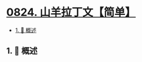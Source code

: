 # [0824. 山羊拉丁文【简单】](https://github.com/Tdahuyou/TNotes.leetcode/tree/main/notes/0824.%20%E5%B1%B1%E7%BE%8A%E6%8B%89%E4%B8%81%E6%96%87%E3%80%90%E7%AE%80%E5%8D%95%E3%80%91)

<!-- region:toc -->

- [1. 📝 概述](#1--概述)

<!-- endregion:toc -->

## 1. 📝 概述
